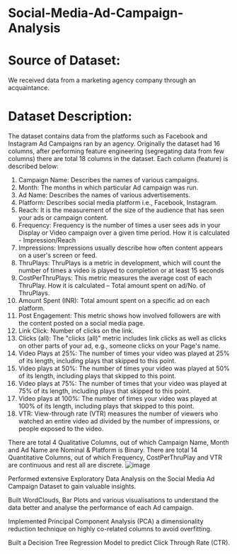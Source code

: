 # Social-Media-Ad-Campaign-Analysis

# Source of Dataset:
We received data from a marketing agency company through an acquaintance.

# Dataset Description:
The dataset contains data from the platforms such as Facebook and Instagram Ad Campaigns ran by an agency.
Originally the dataset had 16 columns, after performing feature engineering (segregating data from few columns) there are total 18 columns in the dataset. 
Each column (feature) is described below:
1.	Campaign Name: Describes the names of various campaigns. 
2.	Month: The months in which particular Ad campaign was run.
3.	Ad Name: Describes the names of various advertisements.
4.	Platform: Describes social media platform i.e., Facebook, Instagram.
5.	Reach: It is the measurement of the size of the audience that has seen your ads or campaign content.
6.	Frequency: Frequency is the number of times a user sees ads in your Display or Video campaign over a given time period. 
How it is calculated - Impression/Reach
7.	Impressions: Impressions usually describe how often content appears on a user's screen or feed.
8.	ThruPlays: ThruPlays is a metric in development, which will count the number of times a video is played to completion or at least 15 seconds
9.	CostPerThruPlays: This metric measures the average cost of each ThruPlay.
How it is calculated – Total amount spent on ad/No. of ThruPlays.
10.	Amount Spent (INR): Total amount spent on a specific ad on each platform.
11.	Post Engagement: This metric shows how involved followers are with the content posted on a social media page.
12.	Link Click: Number of clicks on the link.
13.	Clicks (all): The "clicks (all)" metric includes link clicks as well as clicks on other parts of your ad, e.g., someone clicks on your Page's name.
14.	Video Plays at 25%: The number of times your video was played at 25% of its length, including plays that skipped to this point.
15.	Video plays at 50%: The number of times your video was played at 50% of its length, including plays that skipped to this point.
16.	Video plays at 75%: The number of times that your video was played at 75% of its length, including plays that skipped to this point.
17.	Video plays at 100%: The number of times your video was played at 100% of its length, including plays that skipped to this point.
18.	VTR: View-through rate (VTR) measures the number of viewers who watched an entire video ad divided by the number of impressions, or people exposed to the video.

There are total 4 Qualitative Columns, out of which Campaign Name, Month and Ad Name are Nominal & Platform is Binary.
There are total 14 Quantitative Columns, out of which Frequency, CostPerThruPlay and VTR are continuous and rest all are discrete.
![image](https://github.com/bhavesh-pashte/Social-Media-Ad-Campaign-Analysis/assets/95355473/8f7f93b7-6975-4944-985c-fa10efd84b28)


Performed extensive Exploratory Data Analysis on the Social Media Ad Campaign Dataset to gain valuable insights.

Built WordClouds, Bar Plots and various visualisations to understand the data better and analyse the performance of each Ad campaign.

Implemented Principal Component Analysis (PCA) a dimensionality reduction technique on highly co-related columns to avoid overfitting.

Built a Decision Tree Regression Model to predict Click Through Rate (CTR).
